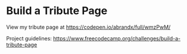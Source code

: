 # Build a Tribute Page

View my tribute page at https://codepen.io/abrandx/full/wmzPwM/

Project guidelines: https://www.freecodecamp.org/challenges/build-a-tribute-page
